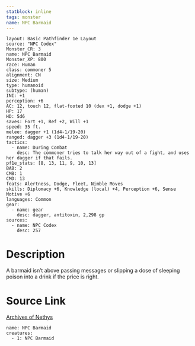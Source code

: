 ```yaml
---
statblock: inline
tags: monster
name: NPC Barmaid
---
```

```statblock
layout: Basic Pathfinder 1e Layout
source: "NPC Codex"
Monster_CR: 3
name: NPC Barmaid
Monster_XP: 800
race: Human
class: commoner 5
alignment: CN
size: Medium
type: humanoid
subtype: (human)
INI: +1
perception: +6
AC: 12, touch 12, flat-footed 10 (dex +1, dodge +1)
HP: 17
HD: 5d6
saves: Fort +1, Ref +2, Will +1
speed: 35 ft.
melee: dagger +1 (1d4-1/19-20)
ranged: dagger +3 (1d4-1/19-20)
tactics:
  - name: During Combat
    desc: The commoner tries to talk her way out of a fight, and uses her dagger if that fails.
pf1e_stats: [8, 13, 11, 9, 10, 13]
BAB: 2
CMB: 1
CMD: 13
feats: Alertness, Dodge, Fleet, Nimble Moves
skills: Diplomacy +6, Knowledge (local) +4, Perception +6, Sense Motive +6
languages: Common
gear:
  - name: gear
    desc: dagger, antitoxin, 2,298 gp
sources:
  - name: NPC Codex
    desc: 257
```
# Description
A barmaid isn’t above passing messages or slipping a dose of sleeping poison into a drink if the price is right.
# Source Link
[Archives of Nethys](https://aonprd.com/NPCDisplay.aspx?ItemName=Barmaid)
```encounter-table
name: NPC Barmaid
creatures:
  - 1: NPC Barmaid
```
